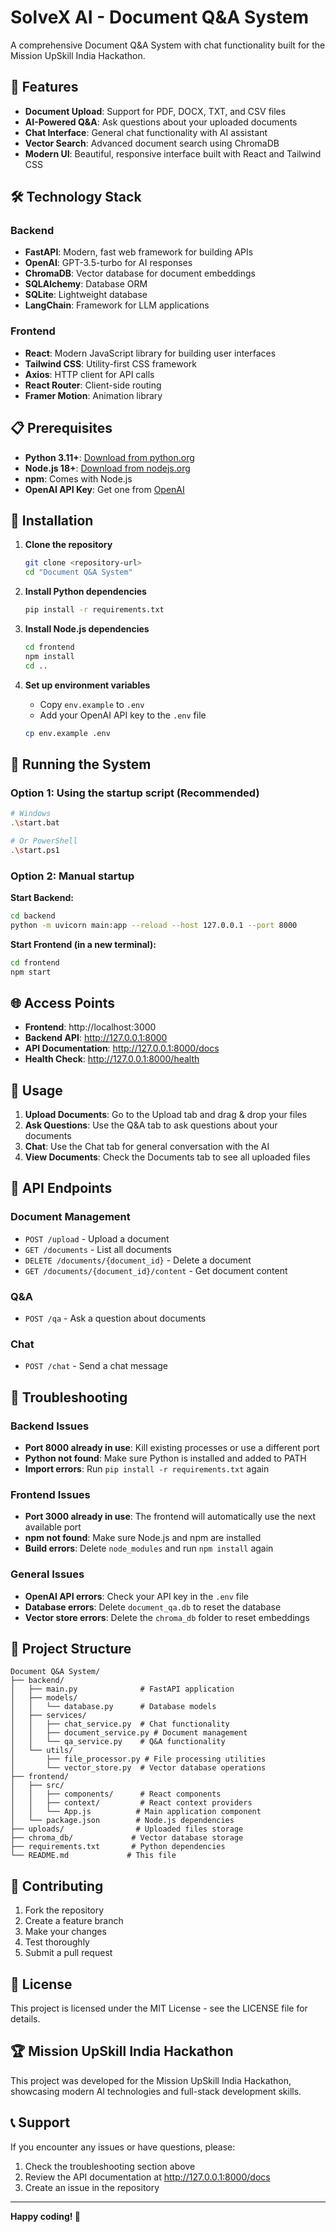 # SolveX AI - Document Q&A System

A comprehensive Document Q&A System with chat functionality built for the Mission UpSkill India Hackathon.

## 🚀 Features

- **Document Upload**: Support for PDF, DOCX, TXT, and CSV files
- **AI-Powered Q&A**: Ask questions about your uploaded documents
- **Chat Interface**: General chat functionality with AI assistant
- **Vector Search**: Advanced document search using ChromaDB
- **Modern UI**: Beautiful, responsive interface built with React and Tailwind CSS

## 🛠️ Technology Stack

### Backend
- **FastAPI**: Modern, fast web framework for building APIs
- **OpenAI**: GPT-3.5-turbo for AI responses
- **ChromaDB**: Vector database for document embeddings
- **SQLAlchemy**: Database ORM
- **SQLite**: Lightweight database
- **LangChain**: Framework for LLM applications

### Frontend
- **React**: Modern JavaScript library for building user interfaces
- **Tailwind CSS**: Utility-first CSS framework
- **Axios**: HTTP client for API calls
- **React Router**: Client-side routing
- **Framer Motion**: Animation library

## 📋 Prerequisites

- **Python 3.11+**: [Download from python.org](https://www.python.org/downloads/)
- **Node.js 18+**: [Download from nodejs.org](https://nodejs.org/)
- **npm**: Comes with Node.js
- **OpenAI API Key**: Get one from [OpenAI](https://platform.openai.com/api-keys)

## 🔧 Installation

1. **Clone the repository**
   ```bash
   git clone <repository-url>
   cd "Document Q&A System"
   ```

2. **Install Python dependencies**
   ```bash
   pip install -r requirements.txt
   ```

3. **Install Node.js dependencies**
   ```bash
   cd frontend
   npm install
   cd ..
   ```

4. **Set up environment variables**
   - Copy `env.example` to `.env`
   - Add your OpenAI API key to the `.env` file
   ```bash
   cp env.example .env
   ```

## 🚀 Running the System

### Option 1: Using the startup script (Recommended)
```bash
# Windows
.\start.bat

# Or PowerShell
.\start.ps1
```

### Option 2: Manual startup

**Start Backend:**
```bash
cd backend
python -m uvicorn main:app --reload --host 127.0.0.1 --port 8000
```

**Start Frontend (in a new terminal):**
```bash
cd frontend
npm start
```

## 🌐 Access Points

- **Frontend**: http://localhost:3000
- **Backend API**: http://127.0.0.1:8000
- **API Documentation**: http://127.0.0.1:8000/docs
- **Health Check**: http://127.0.0.1:8000/health

## 📖 Usage

1. **Upload Documents**: Go to the Upload tab and drag & drop your files
2. **Ask Questions**: Use the Q&A tab to ask questions about your documents
3. **Chat**: Use the Chat tab for general conversation with the AI
4. **View Documents**: Check the Documents tab to see all uploaded files

## 🔧 API Endpoints

### Document Management
- `POST /upload` - Upload a document
- `GET /documents` - List all documents
- `DELETE /documents/{document_id}` - Delete a document
- `GET /documents/{document_id}/content` - Get document content

### Q&A
- `POST /qa` - Ask a question about documents

### Chat
- `POST /chat` - Send a chat message

## 🐛 Troubleshooting

### Backend Issues
- **Port 8000 already in use**: Kill existing processes or use a different port
- **Python not found**: Make sure Python is installed and added to PATH
- **Import errors**: Run `pip install -r requirements.txt` again

### Frontend Issues
- **Port 3000 already in use**: The frontend will automatically use the next available port
- **npm not found**: Make sure Node.js and npm are installed
- **Build errors**: Delete `node_modules` and run `npm install` again

### General Issues
- **OpenAI API errors**: Check your API key in the `.env` file
- **Database errors**: Delete `document_qa.db` to reset the database
- **Vector store errors**: Delete the `chroma_db` folder to reset embeddings

## 📁 Project Structure

```
Document Q&A System/
├── backend/
│   ├── main.py              # FastAPI application
│   ├── models/
│   │   └── database.py      # Database models
│   ├── services/
│   │   ├── chat_service.py  # Chat functionality
│   │   ├── document_service.py # Document management
│   │   └── qa_service.py    # Q&A functionality
│   └── utils/
│       ├── file_processor.py # File processing utilities
│       └── vector_store.py  # Vector database operations
├── frontend/
│   ├── src/
│   │   ├── components/      # React components
│   │   ├── context/         # React context providers
│   │   └── App.js          # Main application component
│   └── package.json        # Node.js dependencies
├── uploads/                # Uploaded files storage
├── chroma_db/             # Vector database storage
├── requirements.txt       # Python dependencies
└── README.md             # This file
```

## 🤝 Contributing

1. Fork the repository
2. Create a feature branch
3. Make your changes
4. Test thoroughly
5. Submit a pull request

## 📄 License

This project is licensed under the MIT License - see the LICENSE file for details.

## 🏆 Mission UpSkill India Hackathon

This project was developed for the Mission UpSkill India Hackathon, showcasing modern AI technologies and full-stack development skills.

## 📞 Support

If you encounter any issues or have questions, please:
1. Check the troubleshooting section above
2. Review the API documentation at http://127.0.0.1:8000/docs
3. Create an issue in the repository

---

**Happy coding! 🚀**
